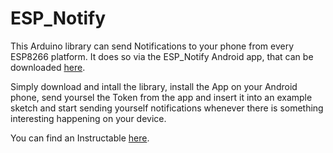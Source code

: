 # ESP_Notify
This Arduino library can send Notifications to your phone from every ESP8266 platform. It does so via the ESP_Notify Android app, that can be downloaded [here](https://play.google.com/store/apps/details?id=com.espnotify.rpi.android.espnotify).

Simply download and intall the library, install the App on your Android phone, send yoursel the Token from the app and insert it into an example sketch and start sending yourself notifications whenever there is something interesting happening on your device.

You can find an Instructable [here](https://www.instructables.com/id/Send-Notifications-to-Your-Phone-From-an-ESP8266-1).
